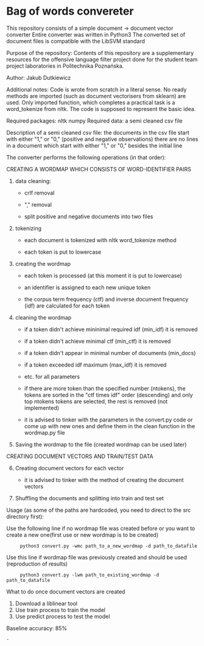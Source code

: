 # Bag of words convereter

This repository consists of a simple document -> document vector converter
Entire converter was written in Python3
The converted set of document files is compatible with the LibSVM standard

Purpose of the repository:
   Contents of this repository are a supplementary resources for the offensive language filter project done for the student team project laboratories in Politechnika Poznańska.

Author:
   Jakub Dutkiewicz
    
Additional notes:
   Code is wrote from scratch in a literal sense. No ready methods are imported (such as document vectorisers from sklearn) are used. Only imported function, which completes a practical task is a word_tokenize from nltk. The code is supposed to represent the basic idea.

Required packages:
  nltk
  numpy
Required data:
  a semi cleaned csv file

Description of a semi cleaned csv file:
  the documents in the csv file start with either "1," or "0," (positive and negative observations)
  there are no lines in a document which start with either "1," or "0," besides the initial line
  
The converter performs the following operations (in that order):

CREATING A WORDMAP WHICH CONSISTS OF WORD-IDENTIFIER PAIRS

1. data cleaning:

    - crlf removal
    
    - "," removal
    
    - split positive and negative documents into two files
    
2. tokenizing

    - each document is tokenized with nltk word_tokenize method
    
    - each token is put to lowercase
    
3. creating the wordmap

    - each token is processed (at this moment it is put to lowercase)
    
    - an identifier is assigned to each new unique token
    
    - the corpus term frequency (ctf) and inverse document frequency (idf) are calculated for each token
    
4. cleaning the wordmap

    - if a token didn't achieve mininimal required idf (min_idf) it is removed
    
    - if a token didn't achieve minimal ctf (min_ctf) it is removed
    
    - if a token didn't appear in minimal number of documents (min_docs)
    
    - if a token exceeded idf maximum (max_idf) it is removed
    
    - etc. for all parameters
    
    - if there are more token than the specified number (ntokens), the tokens are sorted in the "ctf times idf" order (descending) and only top ntokens tokens are selected, the rest is removed (not implemented)
     
    - it is advised to tinker with the parameters in the convert.py code or come up with new ones and define them in the clean function in the wordmap.py file
     
     
5. Saving the wordmap to the file (created wordmap can be used later)
    
CREATING DOCUMENT VECTORS AND TRAIN/TEST DATA
    
6. Creating document vectors for each vector

     - it is advised to tinker with the method of creating the document vectors

7. Shuffling the documents and splitting into train and test set

Usage (as some of the paths are hardcoded, you need to direct to the src directory first):


Use the following line if no wordmap file was created before or you want to create a new one(first use or new wordmap is to be created)

         python3 convert.py -wmc path_to_a_new_wordmap -d path_to_datafile

Use this line if wordmap file was previously created and should be used (reproduction of results)

         python3 convert.py -lwm path_to_existing_wordmap -d path_to_datafile




What to do once document vectors are created
 
   1. Download a liblinear tool
   2. Use train process to train the model
   3. Use predict process to test the model

Baseline accuracy: 85%



    - 
